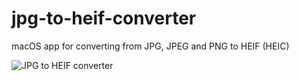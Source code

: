 # jpg-to-heif-converter

macOS app for converting from JPG, JPEG and PNG to HEIF (HEIC)

![JPG to HEIF converter](https://cdn.rawgit.com/makoni/jpg-to-heif-converter/e3124706/screenshot.png "Screenshot")
